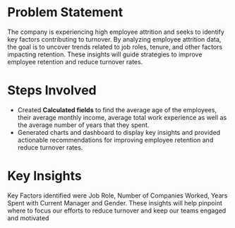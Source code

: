 # Problem Statement

The company is experiencing high employee attrition and seeks to identify key factors contributing to turnover. By analyzing employee attrition data, the goal is to uncover trends related to job roles, tenure, and other factors impacting retention. These insights will guide strategies to improve employee retention and reduce turnover rates.

# Steps Involved

- Created **Calculated fields** to find the average age of the employees, their average monthly income, average total work experience as well as the average number of years that they spent.
- Generated charts and dashboard to display key insights and provided actionable recommendations for improving employee retention and reduce turnover rates.

# Key Insights

Key Factors identified were Job Role, Number of Companies Worked, Years Spent with Current Manager and Gender. These insights will help pinpoint where to focus our efforts to reduce turnover and keep our teams engaged and motivated
